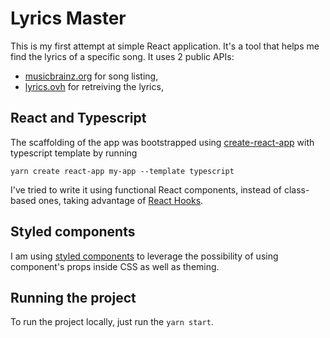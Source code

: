 # Lyrics Master
This is my first attempt at simple React application. It's a tool that helps me find the lyrics of a specific song. It uses 2 public APIs:
- [musicbrainz.org](https://musicbrainz.org/doc/MusicBrainz_API) for song listing,
- [lyrics.ovh](https://lyricsovh.docs.apiary.io/#) for retreiving the lyrics,

## React and Typescript
The scaffolding of the app was bootstrapped using [create-react-app](https://reactjs.org/docs/create-a-new-react-app.html#create-react-app) with typescript template by running

```
yarn create react-app my-app --template typescript
```

I've tried to write it using functional React components, instead of class-based ones, taking advantage of [React Hooks](https://reactjs.org/docs/hooks-intro.html).

## Styled components
I am using [styled components](https://styled-components.com/) to leverage the possibility of using component's props inside CSS as well as theming.

## Running the project
To run the project locally, just run the `yarn start`.